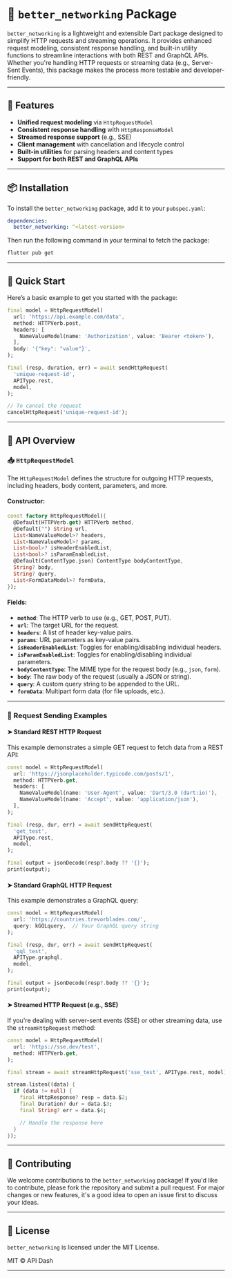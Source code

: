 # 📡 `better_networking` Package

`better_networking` is a lightweight and extensible Dart package designed to simplify HTTP requests and streaming operations. It provides enhanced request modeling, consistent response handling, and built-in utility functions to streamline interactions with both REST and GraphQL APIs. Whether you're handling HTTP requests or streaming data (e.g., Server-Sent Events), this package makes the process more testable and developer-friendly.

---

## 🔧 Features

* **Unified request modeling** via `HttpRequestModel`
* **Consistent response handling** with `HttpResponseModel`
* **Streamed response support** (e.g., SSE)
* **Client management** with cancellation and lifecycle control
* **Built-in utilities** for parsing headers and content types
* **Support for both REST and GraphQL APIs**

---

## 📦 Installation

To install the `better_networking` package, add it to your `pubspec.yaml`:

```yaml
dependencies:
  better_networking: ^<latest-version>
```

Then run the following command in your terminal to fetch the package:

```bash
flutter pub get
```

---

## 🚀 Quick Start

Here’s a basic example to get you started with the package:

```dart
final model = HttpRequestModel(
  url: 'https://api.example.com/data',
  method: HTTPVerb.post,
  headers: [
    NameValueModel(name: 'Authorization', value: 'Bearer <token>'),
  ],
  body: '{"key": "value"}',
);

final (resp, duration, err) = await sendHttpRequest(
  'unique-request-id',
  APIType.rest,
  model,
);

// To cancel the request
cancelHttpRequest('unique-request-id');
```

---

## 🧩 API Overview

### 📥 `HttpRequestModel`

The `HttpRequestModel` defines the structure for outgoing HTTP requests, including headers, body content, parameters, and more.

#### Constructor:

```dart
const factory HttpRequestModel({
  @Default(HTTPVerb.get) HTTPVerb method,
  @Default("") String url,
  List<NameValueModel>? headers,
  List<NameValueModel>? params,
  List<bool>? isHeaderEnabledList,
  List<bool>? isParamEnabledList,
  @Default(ContentType.json) ContentType bodyContentType,
  String? body,
  String? query,
  List<FormDataModel>? formData,
});
```

#### Fields:

* **`method`**: The HTTP verb to use (e.g., GET, POST, PUT).
* **`url`**: The target URL for the request.
* **`headers`**: A list of header key-value pairs.
* **`params`**: URL parameters as key-value pairs.
* **`isHeaderEnabledList`**: Toggles for enabling/disabling individual headers.
* **`isParamEnabledList`**: Toggles for enabling/disabling individual parameters.
* **`bodyContentType`**: The MIME type for the request body (e.g., `json`, `form`).
* **`body`**: The raw body of the request (usually a JSON or string).
* **`query`**: A custom query string to be appended to the URL.
* **`formData`**: Multipart form data (for file uploads, etc.).

---

### 🔁 Request Sending Examples

#### ➤ Standard REST HTTP Request

This example demonstrates a simple GET request to fetch data from a REST API:

```dart
const model = HttpRequestModel(
  url: 'https://jsonplaceholder.typicode.com/posts/1',
  method: HTTPVerb.get,
  headers: [
    NameValueModel(name: 'User-Agent', value: 'Dart/3.0 (dart:io)'),
    NameValueModel(name: 'Accept', value: 'application/json'),
  ],
);

final (resp, dur, err) = await sendHttpRequest(
  'get_test',
  APIType.rest,
  model,
);

final output = jsonDecode(resp?.body ?? '{}');
print(output);
```

#### ➤ Standard GraphQL HTTP Request

This example demonstrates a GraphQL query:

```dart
const model = HttpRequestModel(
  url: 'https://countries.trevorblades.com/',
  query: kGQLquery,  // Your GraphQL query string
);

final (resp, dur, err) = await sendHttpRequest(
  'gql_test',
  APIType.graphql,
  model,
);

final output = jsonDecode(resp?.body ?? '{}');
print(output);
```

#### ➤ Streamed HTTP Request (e.g., SSE)

If you're dealing with server-sent events (SSE) or other streaming data, use the `streamHttpRequest` method:

```dart
const model = HttpRequestModel(
  url: 'https://sse.dev/test',
  method: HTTPVerb.get,
);

final stream = await streamHttpRequest('sse_test', APIType.rest, model);

stream.listen((data) {
  if (data != null) {
    final HttpResponse? resp = data.$2;
    final Duration? dur = data.$3;
    final String? err = data.$4;

    // Handle the response here
  }
});
```

---

## 🤝 Contributing

We welcome contributions to the `better_networking` package! If you'd like to contribute, please fork the repository and submit a pull request. For major changes or new features, it's a good idea to open an issue first to discuss your ideas.

---

## 🪪 License

`better_networking` is licensed under the MIT License.

MIT © API Dash

---
